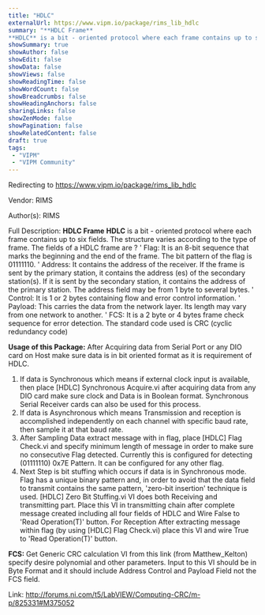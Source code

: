 ```yaml
---
title: "HDLC"
externalUrl: https://www.vipm.io/package/rims_lib_hdlc
summary: "**HDLC Frame**
**HDLC** is a bit - oriented protocol where each frame contains up to six fields."
showSummary: true
showAuthor: false
showEdit: false
showData: false
showViews: false
showReadingTime: false
showWordCount: false
showBreadcrumbs: false
showHeadingAnchors: false
sharingLinks: false
showZenMode: false
showPagination: false
showRelatedContent: false
draft: true
tags:
 - "VIPM"
 - "VIPM Community"
---
```


Redirecting to https://www.vipm.io/package/rims_lib_hdlc

Vendor: RIMS

Author(s): RIMS
 
Full Description:
**HDLC Frame**
**HDLC** is a bit - oriented protocol where each frame contains up to six fields. The structure varies according to the type of frame. The fields of a HDLC frame are ?
'	Flag: It is an 8-bit sequence that marks the beginning and the end of the frame. The bit pattern of the flag is 01111110.
'	Address: It contains the address of the receiver. If the frame is sent by the primary station, it contains the address (es) of the secondary station(s). If it is sent by the secondary station, it contains the address of the primary station. The address field may be from 1 byte to several bytes.
'	Control: It is 1 or 2 bytes containing flow and error control information.
'	Payload: This carries the data from the network layer. Its length may vary from one network to another.
'	FCS: It is a 2 byte or 4 bytes frame check sequence for error detection. The standard code used is CRC (cyclic redundancy code)
 
**Usage of this Package:**
After Acquiring data from Serial Port or any DIO card on Host make sure data is in bit oriented format as it is requirement of HDLC.
1.	If data is Synchronous which means if external clock input is available, then place [HDLC] Synchronous Acquire.vi after acquiring data from any DIO card make sure clock and Data is in Boolean format. 
Synchronous Serial Receiver cards can also be used for this process.
2.	If data is Asynchronous which means Transmission and reception is accomplished independently on each channel with specific baud rate, then sample it at that baud rate.
3.	After Sampling Data extract message with in flag, place [HDLC] Flag Check.vi and specify minimum length of message in order to make sure no consecutive Flag detected. 
Currently this is configured for detecting (01111110) 0x7E Pattern. It can be configured for any other flag.
4.	Next Step is bit stuffing which occurs if data is in Synchronous mode. Flag has a unique binary pattern and, in order to avoid that the data field to transmit contains the same pattern, 'zero-bit insertion' technique is used. [HDLC] Zero Bit Stuffing.vi VI does both Receiving and transmitting part. Place this VI in transmitting chain after complete message created including all four fields of HDLC and Wire False to 'Read Operation(T)' button. For Reception After extracting message within flag (by using [HDLC] Flag Check.vi) place this VI and wire True to 'Read Operation(T)' button.

**FCS:**
Get Generic CRC calculation VI from this link (from Matthew_Kelton) specify desire polynomial and other parameters. Input to this VI should be in Byte Format and it should include Address Control and Payload Field not the FCS field.

Link: http://forums.ni.com/t5/LabVIEW/Computing-CRC/m-p/825331#M375052